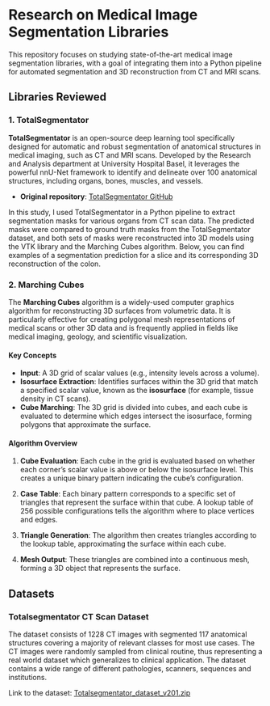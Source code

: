 # Research on Medical Image Segmentation Libraries

This repository focuses on studying state-of-the-art medical image segmentation libraries, with a goal of integrating them into a Python pipeline for automated segmentation and 3D reconstruction from CT and MRI scans.

## Libraries Reviewed

### 1. TotalSegmentator

**TotalSegmentator** is an open-source deep learning tool specifically designed for automatic and robust segmentation of anatomical structures in medical imaging, such as CT and MRI scans. Developed by the Research and Analysis department at University Hospital Basel, it leverages the powerful nnU-Net framework to identify and delineate over 100 anatomical structures, including organs, bones, muscles, and vessels.

- **Original repository**: [TotalSegmentator GitHub](https://github.com/wasserth/TotalSegmentator)

In this study, I used TotalSegmentator in a Python pipeline to extract segmentation masks for various organs from CT scan data. The predicted masks were compared to ground truth masks from the TotalSegmentator dataset, and both sets of masks were reconstructed into 3D models using the VTK library and the Marching Cubes algorithm. Below, you can find examples of a segmentation prediction for a slice and its corresponding 3D reconstruction of the colon.

### 2. Marching Cubes

The **Marching Cubes** algorithm is a widely-used computer graphics algorithm for reconstructing 3D surfaces from volumetric data. It is particularly effective for creating polygonal mesh representations of medical scans or other 3D data and is frequently applied in fields like medical imaging, geology, and scientific visualization.

#### Key Concepts

- **Input**: A 3D grid of scalar values (e.g., intensity levels across a volume).
- **Isosurface Extraction**: Identifies surfaces within the 3D grid that match a specified scalar value, known as the **isosurface** (for example, tissue density in CT scans).
- **Cube Marching**: The 3D grid is divided into cubes, and each cube is evaluated to determine which edges intersect the isosurface, forming polygons that approximate the surface.

#### Algorithm Overview

1. **Cube Evaluation**: Each cube in the grid is evaluated based on whether each corner’s scalar value is above or below the isosurface level. This creates a unique binary pattern indicating the cube’s configuration.
   
2. **Case Table**: Each binary pattern corresponds to a specific set of triangles that represent the surface within that cube. A lookup table of 256 possible configurations tells the algorithm where to place vertices and edges.

3. **Triangle Generation**: The algorithm then creates triangles according to the lookup table, approximating the surface within each cube.

4. **Mesh Output**: These triangles are combined into a continuous mesh, forming a 3D object that represents the surface.

## Datasets

### Totalsegmentator CT Scan Dataset

The dataset consists of 1228 CT images with segmented 117 anatomical structures covering a majority of relevant classes for most use cases. The CT images were randomly sampled from clinical routine, thus representing a real world dataset which generalizes to clinical application. The dataset contains a wide range of different pathologies, scanners, sequences and institutions.

Link to the dataset: [Totalsegmentator_dataset_v201.zip](https://zenodo.org/records/10047292)
